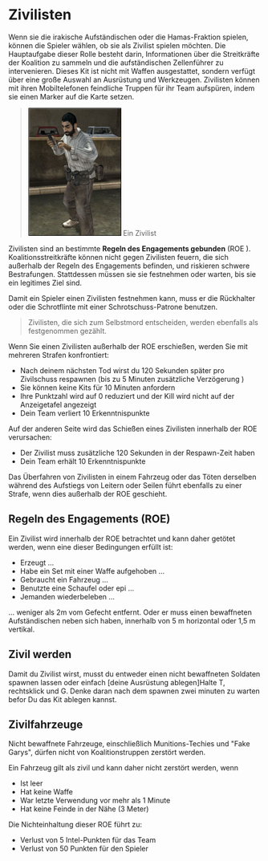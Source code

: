 # Zivilisten

Wenn sie die irakische Aufständischen oder die Hamas-Fraktion spielen, können die Spieler wählen, ob sie als Zivilist spielen möchten. Die Hauptaufgabe dieser Rolle besteht darin, Informationen über die Streitkräfte der Koalition zu sammeln und die aufständischen Zellenführer zu intervenieren. Dieses Kit ist nicht mit Waffen ausgestattet, sondern verfügt über eine große Auswahl an Ausrüstung und Werkzeugen. Zivilisten können mit ihren Mobiltelefonen feindliche Truppen für ihr Team aufspüren, indem sie einen Marker auf die Karte setzen.

> ![](../assets/civiii.png) Ein Zivilist

Zivilisten sind an bestimmte  **Regeln des Engagements gebunden**   \(ROE \). Koalitionsstreitkräfte können nicht gegen Zivilisten feuern, die sich außerhalb der Regeln des Engagements befinden, und riskieren schwere Bestrafungen. Stattdessen müssen sie sie festnehmen oder warten, bis sie ein legitimes Ziel sind.

Damit ein Spieler einen Zivilisten festnehmen kann, muss er die Rückhalter oder die Schrotflinte mit einer Schrotschuss-Patrone benutzen.

> Zivilisten, die sich zum Selbstmord entscheiden, werden ebenfalls als festgenommen gezählt.

Wenn Sie einen Zivilisten außerhalb der ROE erschießen, werden Sie mit mehreren Strafen konfrontiert:

* Nach deinem nächsten Tod wirst du 120 Sekunden später pro Zivilschuss respawnen \(bis zu 5 Minuten zusätzliche Verzögerung \)
* Sie können keine Kits für 10 Minuten anfordern
* Ihre Punktzahl wird auf 0 reduziert und der Kill wird nicht auf der Anzeigetafel angezeigt
* Dein Team verliert 10 Erkenntnispunkte

Auf der anderen Seite wird das Schießen eines Zivilisten innerhalb der ROE verursachen:

* Der Zivilist muss zusätzliche 120 Sekunden in der Respawn-Zeit haben
* Dein Team erhält 10 Erkenntnispunkte

Das Überfahren von Zivilisten in einem Fahrzeug oder das Töten derselben während des Aufstiegs von Leitern oder Seilen führt ebenfalls zu einer Strafe, wenn dies außerhalb der ROE geschieht.

## Regeln des Engagements \(ROE\)

Ein Zivilist wird innerhalb der ROE betrachtet und kann daher getötet werden, wenn eine dieser Bedingungen erfüllt ist:

* Erzeugt ...
* Habe ein Set mit einer Waffe aufgehoben ...
* Gebraucht ein Fahrzeug ...
* Benutzte eine Schaufel oder epi ...
* Jemanden wiederbeleben ...

... weniger als 2m vom Gefecht entfernt. Oder er muss einen bewaffneten Aufständischen neben sich haben, innerhalb von 5 m horizontal oder 1,5 m vertikal.

## Zivil werden

Damit du Zivilist wirst, musst du entweder einen nicht bewaffneten Soldaten spawnen lassen oder einfach \[deine Ausrüstung ablegen\]Halte T, rechtsklick und G. Denke daran nach dem spawnen zwei minuten zu warten befor Du das Kit ablegen kannst.

## Zivilfahrzeuge

Nicht bewaffnete Fahrzeuge, einschließlich Munitions-Techies und "Fake Garys", dürfen nicht von Koalitionstruppen zerstört werden.

Ein Fahrzeug gilt als zivil und kann daher nicht zerstört werden, wenn

* Ist leer
* Hat keine Waffe
* War letzte Verwendung vor mehr als 1 Minute
* Hat keine Feinde in der Nähe \(3 Meter\)

Die Nichteinhaltung dieser ROE führt zu:

* Verlust von 5 Intel-Punkten für das Team
* Verlust von 50 Punkten für den Spieler

